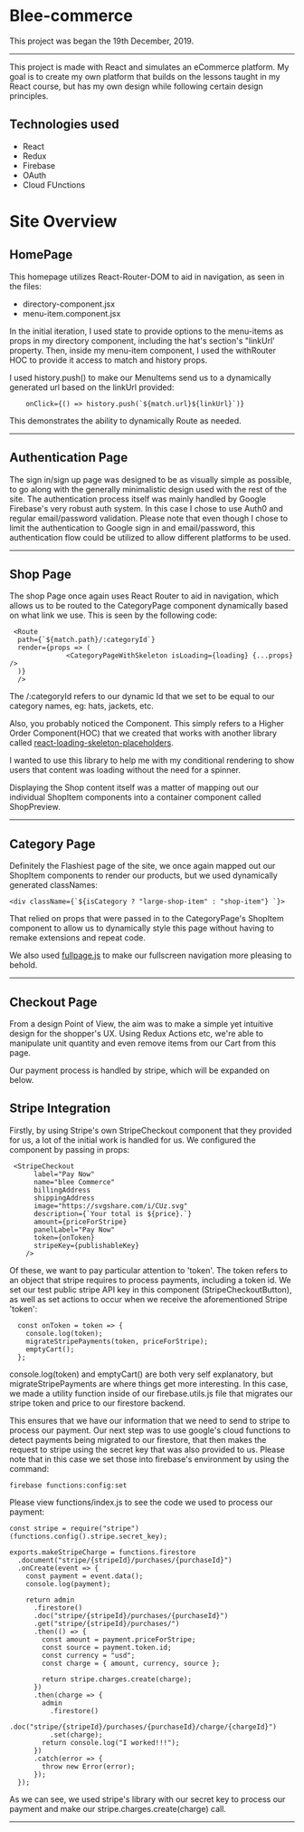 # Blee-commerce

This project was began the 19th December, 2019.

---

This project is made with React and simulates an eCommerce platform. My goal is to create my own platform that builds on the lessons taught in my React course, but has my own design while following certain design principles.

## Technologies used

- React
- Redux
- Firebase
- OAuth
- Cloud FUnctions

# Site Overview

## HomePage

This homepage utilizes React-Router-DOM to aid in navigation, as seen in the files:

- directory-component.jsx
- menu-item.component.jsx

In the initial iteration, I used state to provide options to the menu-items as props in my directory component, including the hat's section's "linkUrl' property. Then, inside my menu-item component, I used the withRouter HOC to provide it access to match and history props.

I used history.push() to make our MenuItems send us to a dynamically generated url based on the linkUrl provided:

```
    onClick={() => history.push(`${match.url}${linkUrl}`)}
```

This demonstrates the ability to dynamically Route as needed.

---

## Authentication Page

The sign in/sign up page was designed to be as visually simple as possible, to go along with the generally minimalistic design used with the rest of the site. The authentication process itself was mainly handled by Google Firebase's very robust auth system. In this case I chose to use Auth0 and regular email/password validation. Please note that even though I chose to limit the authentication to Google sign in and email/password, this authentication flow could be utilized to allow different platforms to be used.

---

## Shop Page

The shop Page once again uses React Router to aid in navigation, which allows us to be routed to the CategoryPage component dynamically based on what link we use. This is seen by the following code:

```
 <Route
  path={`${match.path}/:categoryId`}
  render={props => (
              <CategoryPageWithSkeleton isLoading={loading} {...props} />
  )}
  />
```

The /:categoryId refers to our dynamic Id that we set to be equal to our category names, eg: hats, jackets, etc.

Also, you probably noticed the <CategoryPageWithSkeleton /> Component. This simply
refers to a Higher Order Component(HOC) that we created that works with another library called [react-loading-skeleton-placeholders](https://github.com/ToddWebDev/react-loading-skeleton).

I wanted to use this library to help me with my conditional rendering to show users that content was loading without the need for a spinner.

Displaying the Shop content itself was a matter of mapping out our individual ShopItem components into a container component called ShopPreview.

---

## Category Page

Definitely the Flashiest page of the site, we once again mapped out our ShopItem components to render our products, but we used dynamically generated classNames:

```
<div className={`${isCategory ? "large-shop-item" : "shop-item"} `}>
```

That relied on props that were passed in to the CategoryPage's ShopItem component to allow us to dynamically style this page without having to remake extensions and repeat code.

We also used [fullpage.js](https://alvarotrigo.com/react-fullpage/) to make our fullscreen navigation more pleasing to behold.

---

## Checkout Page

From a design Point of View, the aim was to make a simple yet intuitive design for the shopper's UX. Using Redux Actions etc, we're able to manipulate unit quantity and even remove items from our Cart from this page.

Our payment process is handled by stripe, which will be expanded on below.

## Stripe Integration

Firstly, by using Stripe's own StripeCheckout component that they provided for us, a lot of the initial work is handled for us. We configured the component by passing in props:

```
 <StripeCheckout
      label="Pay Now"
      name="blee Commerce"
      billingAddress
      shippingAddress
      image="https://svgshare.com/i/CUz.svg"
      description={`Your total is ${price}.`}
      amount={priceForStripe}
      panelLabel="Pay Now"
      token={onToken}
      stripeKey={publishableKey}
    />
```

Of these, we want to pay particular attention to 'token'. The token refers to an object that stripe requires to process payments, including a token id. We set our test public stripe API key in this component (StripeCheckoutButton), as well as set actions to occur when we receive the aforementioned Stripe 'token':

```
  const onToken = token => {
    console.log(token);
    migrateStripePayments(token, priceForStripe);
    emptyCart();
  };
```

console.log(token) and emptyCart() are both very self explanatory, but migrateStripePayments are where things get more interesting. In this case, we made a utility function inside of our firebase.utils.js file that migrates our stripe token and price to our firestore backend.

This ensures that we have our information that we need to send to stripe to process our payment. Our next step was to use google's cloud functions to detect payments being migrated to our firestore, that then makes the request to stripe using the secret key that was also provided to us. Please note that in this case we set those into firebase's environment by using the command:

```
firebase functions:config:set
```

Please view functions/index.js to see the code we used to process our payment:

```
const stripe = require("stripe")(functions.config().stripe.secret_key);

exports.makeStripeCharge = functions.firestore
  .document("stripe/{stripeId}/purchases/{purchaseId}")
  .onCreate(event => {
    const payment = event.data();
    console.log(payment);

    return admin
      .firestore()
      .doc("stripe/{stripeId}/purchases/{purchaseId}")
      .get("stripe/{stripeId}/purchases/")
      .then(() => {
        const amount = payment.priceForStripe;
        const source = payment.token.id;
        const currency = "usd";
        const charge = { amount, currency, source };

        return stripe.charges.create(charge);
      })
      .then(charge => {
        admin
          .firestore()
          .doc("stripe/{stripeId}/purchases/{purchaseId}/charge/{chargeId}")
          .set(charge);
        return console.log("I worked!!!");
      })
      .catch(error => {
        throw new Error(error);
      });
  });
```

As we can see, we used stripe's library with our secret key to process our payment and make our stripe.charges.create(charge) call.

---
